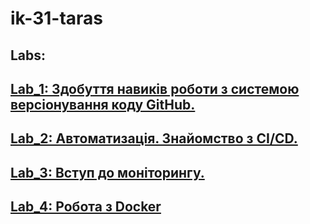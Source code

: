 # ik-31-taras

## Labs:
## [Lab_1: Здобуття навиків роботи з системою версіонування коду GitHub.](lab_1)

## [Lab_2: Автоматизація. Знайомство з CI/CD.](lab_2)

## [Lab_3: Вступ до моніторингу.](lab_3)

## [Lab_4: Робота з Docker](lab_4)